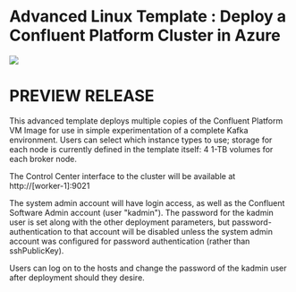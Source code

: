 # Advanced Linux Template : Deploy a Confluent Platform Cluster in Azure

<a href="https://azuredeploy.net/" target="_blank">
    <img src="http://azuredeploy.net/deploybutton.png"/>
</a>


<h1>
PREVIEW RELEASE
</h1>

This advanced template deploys multiple copies of the Confluent Platform VM
Image for use in simple experimentation of a complete Kafka environment.
Users can select which instance types to use; storage for each node is
currently defined in the template itself: 4 1-TB volumes for each broker node.

The Control Center interface to the cluster will be available at  
    http://[worker-1]:9021

The system admin account will have login access, as well as the 
Confluent Software Admin account (user "kadmin").   The password for 
the kadmin user is set along with the other deployment parameters,
but password-authentication to that account will be disabled 
unless the system admin account was configured for password authentication
(rather than sshPublicKey). 

Users can log on to the hosts and change the password
of the kadmin user after deployment should they desire.

